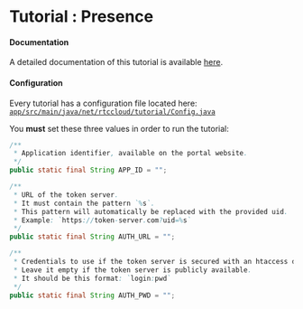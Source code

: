 # Tutorial : Presence

#### Documentation

A detailed documentation of this tutorial is available [here](https://docs.sightcall.com/GD/03_android_SDK/09_Tutorials/03_presence.html).

#### Configuration

Every tutorial has a configuration file located here:  
[`app/src/main/java/net/rtccloud/tutorial/Config.java`](app/src/main/java/net/rtccloud/tutorial/Config.java)

You **must** set these three values in order to run the tutorial:

```java
/**
 * Application identifier, available on the portal website.
 */
public static final String APP_ID = "";

/**
 * URL of the token server.
 * It must contain the pattern `%s`.
 * This pattern will automatically be replaced with the provided uid.
 * Example: `https://token-server.com?uid=%s`
 */
public static final String AUTH_URL = "";

/**
 * Credentials to use if the token server is secured with an htaccess dotfile.
 * Leave it empty if the token server is publicly available.
 * It should be this format: `login:pwd`
 */
public static final String AUTH_PWD = "";
```
